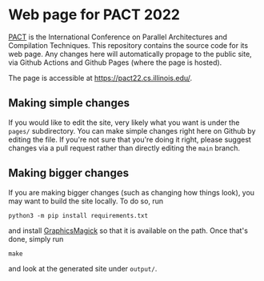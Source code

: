 # Web page for PACT 2022

[PACT](http://pactconf.org) is the International Conference on Parallel
Architectures and Compilation Techniques. This repository contains the source
code for its web page. Any changes here will automatically propage to the
public site, via Github Actions and Github Pages (where the page is hosted).

The page is accessible at https://pact22.cs.illinois.edu/.

## Making simple changes

If you would like to edit the site, very likely what you want is under the
`pages/` subdirectory. You can make simple changes right here on Github
by editing the file. If you're not sure that you're doing it right,
please suggest changes via a pull request rather than directly editing
the `main` branch.

## Making bigger changes

If you are making bigger changes (such as changing how things look), you
may want to build the site locally. To do so, run
```
python3 -m pip install requirements.txt
```
and install [GraphicsMagick](http://www.graphicsmagick.org/) so that it is
available on the path. Once that's done, simply run
```
make
```
and look at the generated site under `output/`.
